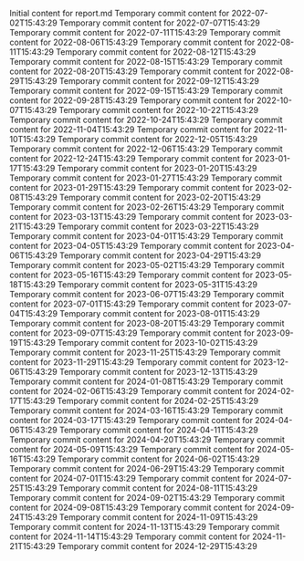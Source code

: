 Initial content for report.md
Temporary commit content for 2022-07-02T15:43:29
Temporary commit content for 2022-07-07T15:43:29
Temporary commit content for 2022-07-11T15:43:29
Temporary commit content for 2022-08-06T15:43:29
Temporary commit content for 2022-08-11T15:43:29
Temporary commit content for 2022-08-12T15:43:29
Temporary commit content for 2022-08-15T15:43:29
Temporary commit content for 2022-08-20T15:43:29
Temporary commit content for 2022-08-29T15:43:29
Temporary commit content for 2022-09-12T15:43:29
Temporary commit content for 2022-09-15T15:43:29
Temporary commit content for 2022-09-28T15:43:29
Temporary commit content for 2022-10-07T15:43:29
Temporary commit content for 2022-10-22T15:43:29
Temporary commit content for 2022-10-24T15:43:29
Temporary commit content for 2022-11-04T15:43:29
Temporary commit content for 2022-11-10T15:43:29
Temporary commit content for 2022-12-05T15:43:29
Temporary commit content for 2022-12-06T15:43:29
Temporary commit content for 2022-12-24T15:43:29
Temporary commit content for 2023-01-17T15:43:29
Temporary commit content for 2023-01-20T15:43:29
Temporary commit content for 2023-01-27T15:43:29
Temporary commit content for 2023-01-29T15:43:29
Temporary commit content for 2023-02-08T15:43:29
Temporary commit content for 2023-02-20T15:43:29
Temporary commit content for 2023-02-26T15:43:29
Temporary commit content for 2023-03-13T15:43:29
Temporary commit content for 2023-03-21T15:43:29
Temporary commit content for 2023-03-22T15:43:29
Temporary commit content for 2023-04-01T15:43:29
Temporary commit content for 2023-04-05T15:43:29
Temporary commit content for 2023-04-06T15:43:29
Temporary commit content for 2023-04-29T15:43:29
Temporary commit content for 2023-05-02T15:43:29
Temporary commit content for 2023-05-16T15:43:29
Temporary commit content for 2023-05-18T15:43:29
Temporary commit content for 2023-05-31T15:43:29
Temporary commit content for 2023-06-07T15:43:29
Temporary commit content for 2023-07-01T15:43:29
Temporary commit content for 2023-07-04T15:43:29
Temporary commit content for 2023-08-01T15:43:29
Temporary commit content for 2023-08-20T15:43:29
Temporary commit content for 2023-09-07T15:43:29
Temporary commit content for 2023-09-19T15:43:29
Temporary commit content for 2023-10-02T15:43:29
Temporary commit content for 2023-11-25T15:43:29
Temporary commit content for 2023-11-29T15:43:29
Temporary commit content for 2023-12-06T15:43:29
Temporary commit content for 2023-12-13T15:43:29
Temporary commit content for 2024-01-08T15:43:29
Temporary commit content for 2024-02-06T15:43:29
Temporary commit content for 2024-02-17T15:43:29
Temporary commit content for 2024-02-25T15:43:29
Temporary commit content for 2024-03-16T15:43:29
Temporary commit content for 2024-03-17T15:43:29
Temporary commit content for 2024-04-06T15:43:29
Temporary commit content for 2024-04-11T15:43:29
Temporary commit content for 2024-04-20T15:43:29
Temporary commit content for 2024-05-09T15:43:29
Temporary commit content for 2024-05-16T15:43:29
Temporary commit content for 2024-06-02T15:43:29
Temporary commit content for 2024-06-29T15:43:29
Temporary commit content for 2024-07-01T15:43:29
Temporary commit content for 2024-07-25T15:43:29
Temporary commit content for 2024-08-11T15:43:29
Temporary commit content for 2024-09-02T15:43:29
Temporary commit content for 2024-09-08T15:43:29
Temporary commit content for 2024-09-24T15:43:29
Temporary commit content for 2024-11-09T15:43:29
Temporary commit content for 2024-11-13T15:43:29
Temporary commit content for 2024-11-14T15:43:29
Temporary commit content for 2024-11-21T15:43:29
Temporary commit content for 2024-12-29T15:43:29
